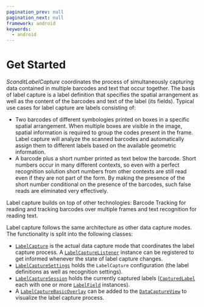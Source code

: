 ```yaml
---
pagination_prev: null
pagination_next: null
framework: android
keywords:
  - android
---
```


# Get Started

_ScanditLabelCapture_ coordinates the process of simultaneously capturing data contained in multiple barcodes and text that occur together. The basis of label capture is a label definition that specifies the spatial arrangement as well as the content of the barcodes and text of the label (its fields). Typical use cases for label capture are labels consisting of:

* Two barcodes of different symbologies printed on boxes in a specific spatial arrangement. When multiple boxes are visible in the image, spatial information is required to group the codes present in the frame. Label capture will analyze the scanned barcodes and automatically assign them to different labels based on the available geometric information.
* A barcode plus a short number printed as text below the barcode. Short numbers occur in many different contexts, so even with a perfect recognition solution short numbers from other contexts are still read even if they are not part of the form. By making the presence of the short number conditional on the presence of the barcodes, such false reads are eliminated very effectively.

Label capture builds on top of other technologies: Barcode Tracking for reading and tracking barcodes over multiple frames and text recognition for reading text.

Label capture follows the same architecture as other data capture modes. The functionality is split into the following classes:

* [`LabelCapture`](https://docs.scandit.com/data-capture-sdk/android/label-capture/api/label-capture.html#class-scandit.datacapture.label.LabelCapture) is the actual data capture mode that coordinates the label capture process. A [`LabelCaptureListener`](https://docs.scandit.com/data-capture-sdk/android/label-capture/api/label-capture-listener.html#interface-scandit.datacapture.label.ILabelCaptureListener) instance can be registered to get informed whenever the state of label capture changes.
* [`LabelCaptureSettings`](https://docs.scandit.com/data-capture-sdk/android/label-capture/api/label-capture-settings.html#class-scandit.datacapture.label.LabelCaptureSettings) holds the `LabelCapture` configuration (the label definitions as well as recognition settings).
* [`LabelCaptureSession`](https://docs.scandit.com/data-capture-sdk/android/label-capture/api/label-capture-session.html#class-scandit.datacapture.label.LabelCaptureSession) holds the currently captured labels ([`CapturedLabel`](https://docs.scandit.com/data-capture-sdk/android/label-capture/api/captured-label.html#class-scandit.datacapture.label.CapturedLabel) each with one or more [`LabelField`](https://docs.scandit.com/data-capture-sdk/android/label-capture/api/label-field.html#class-scandit.datacapture.label.LabelField) instances).
* A [`LabelCaptureBasicOverlay`](https://docs.scandit.com/data-capture-sdk/android/label-capture/api/ui/label-capture-basic-overlay.html#class-scandit.datacapture.label.ui.LabelCaptureBasicOverlay) can be added to the [`DataCaptureView`](https://docs.scandit.com/data-capture-sdk/android/core/api/ui/data-capture-view.html#class-scandit.datacapture.core.ui.DataCaptureView) to visualize the label capture process.